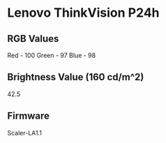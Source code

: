 # Lenovo ThinkVision P24h   
## RGB Values
Red - 100
Green - 97
Blue - 98
## Brightness Value (160 cd/m^2)
42.5
## Firmware
Scaler-LA1.1
